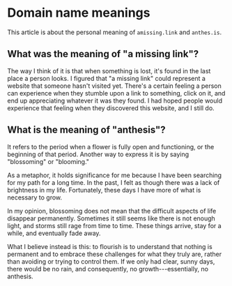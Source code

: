 # Domain name meanings

This article is about the personal meaning of `amissing.link` and
`anthes.is`.

## What was the meaning of "a missing link"?

The way I think of it is that when something is lost, it's found in the
last place a person looks. I figured that "a missing link" could
represent a website that someone hasn't visited yet. There's a certain
feeling a person can experience when they stumble upon a link to
something, click on it, and end up appreciating whatever it was they
found. I had hoped people would experience that feeling when they
discovered this website, and I still do.

## What is the meaning of "anthesis"?

It refers to the period when a flower is fully open and functioning, or
the beginning of that period. Another way to express it is by saying
"blossoming" or "blooming."

As a metaphor, it holds significance for me because I have been
searching for my path for a long time. In the past, I felt as though
there was a lack of brightness in my life. Fortunately, these days I
have more of what is necessary to grow.

In my opinion, blossoming does not mean that the difficult aspects of
life disappear permanently. Sometimes it still seems like there is not
enough light, and storms still rage from time to time. These things
arrive, stay for a while, and eventually fade away.

What I believe instead is this: to flourish is to understand that
nothing is permanent and to embrace these challenges for what they truly
are, rather than avoiding or trying to control them. If we only had
clear, sunny days, there would be no rain, and consequently, no
growth---essentially, no anthesis.
